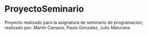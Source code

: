 # ProyectoSeminario
Proyecto realizado para la asignatura de seminario de programacion;
realizado por: Martín Campos, Paula Gonzalez, Julio Maturana
